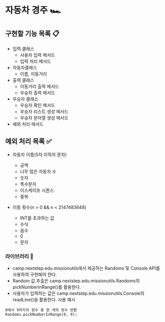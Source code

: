 # 자동차 경주 🏎️

## 구현할 기능 목록 📋

- 입력 클래스
    - 사용자 입력 메서드
    - 입력 처리 메서드
- 자동차클래스
    - 이름, 이동거리
- 출력 클래스
    - 이동거리 출력 메서드
    - 우승자 출력 메서드
- 우승자 클래스
    - 우승자 확인 메서드
    - 우승자 리스트 생성 메서드
    - 우승자 문자열 생성 메서드
- 예외 처리 메서드

## 예외 처리 목록 ✅

- 자동차 이름(5자 이하의 문자)
    - 공백
    - 너무 많은 자동차 수
    - 숫자
    - 특수문자
    - 이스케이프 시퀀스
    - 중복

- 이동 횟수(n > 0 && n < 2147483648)
    - INT를 초과하는 값
    - 수식
    - 음수
    - 0
    - 문자

### 라이브러리 🦾

- camp.nextstep.edu.missionutils에서 제공하는 Randoms 및 Console API를 사용하여 구현해야 한다.
- Random 값 추출은 camp.nextstep.edu.missionutils.Randoms의 pickNumberInRange()를 활용한다.
- 사용자가 입력하는 값은 camp.nextstep.edu.missionutils.Console의 readLine()을 활용한다.
  사용 예시

```angular2html
0에서 9까지의 정수 중 한 개의 정수 반환
Randoms.pickNumberInRange(0, 9);
```
